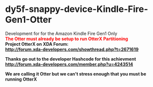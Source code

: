 # dy5f-snappy-device-Kindle-Fire-Gen1-Otter<br>
Development for for the Amazon Kindle Fire Gen1 Only<br>
<b><font color="red">The Otter must already be setup to run OtterX Partitioning</font><b>
<br>
Project OtterX on XDA Forum:<br>
http://forum.xda-developers.com/showthread.php?t=2671619

Thanks go out to the developer Hashcode for this achievment<br>
http://forum.xda-developers.com/member.php?u=4243514

We are calling it Otter but we can't stress enough that you must be running OtterX
